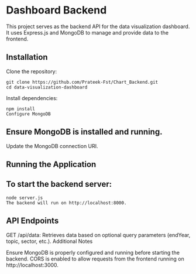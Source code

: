 # Dashboard Backend

This project serves as the backend API for the data visualization dashboard. It uses Express.js and MongoDB to manage and provide data to the frontend.

## Installation

Clone the repository:

```
git clone https://github.com/Prateek-Fst/Chart_Backend.git
cd data-visualization-dashboard
```
Install dependencies:
```
npm install
Configure MongoDB
```

## Ensure MongoDB is installed and running.
Update the MongoDB connection URI.

## Running the Application

## To start the backend server:
```
node server.js
The backend will run on http://localhost:8000.
```

## API Endpoints

GET /api/data: Retrieves data based on optional query parameters (endYear, topic, sector, etc.).
Additional Notes

Ensure MongoDB is properly configured and running before starting the backend.
CORS is enabled to allow requests from the frontend running on http://localhost:3000.
